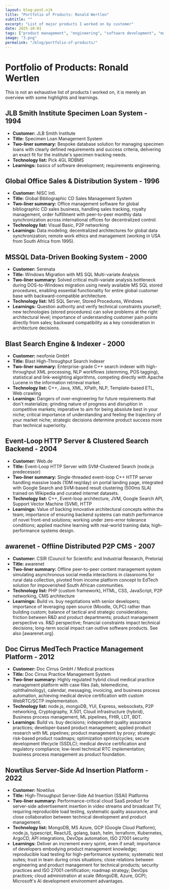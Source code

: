 ```yaml
---
layout: blog-post.njk
title: "Portfolio of Products: Ronald Wertlen"
subtitle: ""
excerpt: "List of major products I worked on by customer"
date: 2025-10-01
tags: ["product management", "engineering", "software development", "management"]
image: "3.png"
permalink: "/blog/portfolio-of-products/"
---
```


# Portfolio of Products: Ronald Wertlen

This is not an exhaustive list of products I worked on, it is merely an overview with some highlights and learnings.
## JLB Smith Institute Specimen Loan System - 1994
- **Customer:** JLB Smith Institute
- **Title:** Specimen Loan Management System
- **Two-liner summary:** Bespoke database solution for managing specimen loans with clearly defined requirements and success criteria, delivering an exact fit for the institute's specimen tracking needs.
- **Technology list:** Pick 4GL RDBMS
- **Learnings:** basics of software development; requirements engineering.


## Global Office Sales & Distribution System - 1996
- **Customer:** NISC Intl.
- **Title:** Global Bibliographic CD Sales Management System
- **Two-liner summary:** Office management software for global bibliographic CD sales business, handling sales tracking, royalty management, order fulfillment with peer-to-peer monthly data synchronization across international offices for decentralized control.
- **Technology list:** Visual Basic, P2P networking
- **Learnings:** Data modeling; decentralized architectures for global data synchronization; remote work ethics and management (working in USA from South Africa from 1995).


## MSSQL Data-Driven Booking System - 2000
- **Customer:** Serenata
- **Title:** Windows Migration with MS SQL Multi-variate Analysis
- **Two-liner summary:** Solved critical multi-variate analysis bottleneck during DOS-to-Windows migration using newly available MS SQL stored procedures, enabling essential functionality for entire global customer base with backward-compatible architecture.
- **Technology list:** MS SQL Server, Stored Procedures, Windows
- **Learnings:** Question authority and verify technical constraints yourself; new technologies (stored procedures) can solve problems at the right architectural level; importance of understanding customer pain points directly from sales; backward compatibility as a key consideration in architecture decisions.


## Blast Search Engine & Indexer - 2000
- **Customer:** neofonie GmbH
- **Title:** Blast High-Throughput Search Indexer
- **Two-liner summary:** Enterprise-grade C++ search indexer with high-throughput XML processing, NLP workflows (stemming, POS tagging), statistical and link-weighting algorithms, competing directly with Apache Lucene in the information retrieval market.
- **Technology list:** C++, Java, XML, XPath, NLP, Template-based ETL, Web crawling
- **Learnings:** Dangers of over-engineering for future requirements that don't materialize; grinding nature of progress and disruption in competitive markets; imperative to aim for being absolute best in your niche; critical importance of understanding and feeling the trajectory of your market niche; strategic decisions determine product success more than technical superiority.


## Event-Loop HTTP Server & Clustered Search Backend - 2004
- **Customer:** Web.de
- **Title:** Event-Loop HTTP Server with SVM-Clustered Search (node.js predecessor)
- **Two-liner summary:** Single-threaded event-loop C++ HTTP server handling massive loads (10M req/day) on portal landing page, integrated with Google Search and SVM-based result clustering (500ms SLA) trained on Wikipedia and curated internet datasets.
- **Technology list:** C++, Event-loop architecture, JVM, Google Search API, Support Vector Machine (SVM), HTTP
- **Learnings:** Value of backing innovative architectural concepts within the team; importance of ensuring backend systems can match performance of novel front-end solutions; working under zero-error tolerance conditions; applied machine learning with real-world training data; high-performance systems design.


## awarenet - Offline Distributed P2P CMS - 2007
- **Customer:** CSIR (Council for Scientific and Industrial Research, Pretoria)
- **Title:** awarenet
- **Two-liner summary:** Offline peer-to-peer content management system simulating asynchronous social media interactions in classrooms for rural data collection, pivoted from income platform concept to EdTech solution for impoverished South African communities.
- **Technology list:** PHP (custom framework), HTML, CSS, JavaScript, P2P networking, CMS architecture
- **Learnings:** Build vs. buy negotiations with senior developers; importance of leveraging open source (Moodle, OLPC) rather than building custom; balance of tactical and strategic considerations; friction between R&D and product departments; product management perspective vs. R&D perspective; financial constraints impact technical decisions; long-term social impact can outlive software products. See also [awarenet.org].


## Doc Cirrus MedTech Practice Management Platform - 2012
- **Customer:** Doc Cirrus GmbH / Medical practices
- **Title:** Doc Cirrus Practice Management System
- **Two-liner summary:** Highly regulated hybrid cloud medical practice management platform with case files (lab, telemedicine, ophthalmology), calendar, messaging, invoicing, and business process automation, achieving medical device certification with custom WebRTC/SCTP implementation.
- **Technology list:** node.js, mongoDB, YUI, Express, websockets, P2P networking, Cryptography, X.501, Cloud infrastructure (hybrid), Business process management, ML pipelines, FHIR, LDT, BDT.
- **Learnings:**  Build vs. buy decisions; independent quality assurance practices; developer-based product management; applied product research with ML pipelines; product management by proxy; strategic risk-based product roadmaps; optimization sprints/cycles; secure development lifecycle (SSDLC); medical device certification and regulatory compliance; low-level technical RTC implementation; business process management as product foundation.


## Nowtilus Server-Side Ad Insertion Platform - 2022
- **Customer:** Nowtilus
- **Title:** High-Throughput Server-Side Ad Insertion (SSAI) Platforms
- **Two-liner summary:** Performance-critical cloud SaaS product for server-side advertisement insertion in video streams and broadcast TV, requiring reproducible load testing, systematic quality assurance, and close collaboration between technical development and product management.
- **Technology list:** MongoDB, MS Azure, GCP (Google Cloud Platform), node.js, typescript, ReactJS, golang, bash, helm, terraform, Kubernetes, ArgoCD, API integrations, DevOps automation, ISO 27001 security
- **Learnings:** Deliver an increment every sprint, even if small; importance of developers embodying product management knowledge; reproducible load testing for high-performance systems; systematic test suites; trust in team during crisis situations; close relations between engineering and product management for technical products; security practices and ISO 27001 certification; roadmap strategy; DevOps practices; cloud administration at scale (MongoDB, Azure, GCP); Microsoft's AI development environment advantages.

